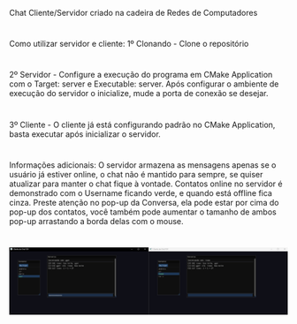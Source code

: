 Chat Cliente/Servidor criado na cadeira de Redes de Computadores
#
Como utilizar servidor e cliente: 
1º Clonando - Clone o repositório
#
2º Servidor - Configure a execução do programa em CMake Application com o Target: server e Executable: server.
Após configurar o ambiente de execução do servidor o inicialize, mude a porta de conexão se desejar.
#
3º Cliente - O cliente já está configurando padrão no CMake Application, basta executar após inicializar o servidor.
#
Informações adicionais:
O servidor armazena as mensagens apenas se o usuário já estiver online, o chat não é mantido para sempre, se quiser atualizar para manter o chat fique à vontade.
Contatos online no servidor é demonstrado com o Username ficando verde, e quando está offline fica cinza.
Preste atenção no pop-up da Conversa, ela pode estar por cima do pop-up dos contatos, você também pode aumentar o tamanho de ambos pop-up arrastando a borda delas com o mouse.
#
![image alt](https://github.com/iOzoki/Redes/blob/master/Exemplo.png?raw=true)
